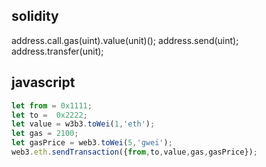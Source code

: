 ## solidity
address.call.gas(uint).value(unit)();
address.send(uint);
address.transfer(unit);


## javascript
```javascript
let from = 0x1111;
let to =  0x2222;
let value = w3b3.toWei(1,'eth');
let gas = 2100;
let gasPrice = web3.toWei(5,'gwei');
web3.eth.sendTransaction({from,to,value,gas,gasPrice});
```